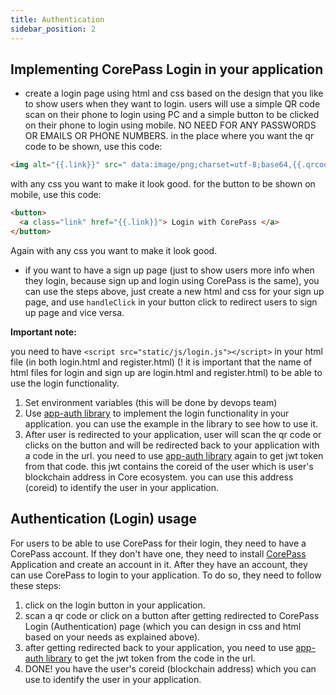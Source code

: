 ```yaml
---
title: Authentication
sidebar_position: 2
---
```


## Implementing CorePass Login in your application

- create a login page using html and css based on the design that you like to show users when they want to login. users will use a simple QR code scan on their phone to login using PC and a simple button to be clicked on their phone to login using mobile. NO NEED FOR ANY PASSWORDS OR EMAILS OR PHONE NUMBERS. in the place where you want the qr code to be shown, use this code:

```html
<img alt="{{.link}}" src=" data:image/png;charset=utf-8;base64,{{.qrcode}}" />
```

with any css you want to make it look good.
for the button to be shown on mobile, use this code:

```html
<button>
  <a class="link" href="{{.link}}"> Login with CorePass </a>
</button>
```

Again with any css you want to make it look good.

- if you want to have a sign up page (just to show users more info when they login, because sign up and login using CorePass is the same), you can use the steps above, just create a new html and css for your sign up page, and use `handleClick` in your button click to redirect users to sign up page and vice versa.

**Important note:**

you need to have `<script src="static/js/login.js"></script>` in your html file (in both login.html and register.html) (! it is important that the name of html files for login and sign up are login.html and register.html) to be able to use the login functionality.

1. Set environment variables (this will be done by devops team)
2. Use [app-auth library](https://github.com/CorePass/) to implement the login functionality in your application. you can use the example in the library to see how to use it.
3. After user is redirected to your application, user will scan the qr code or clicks on the button and will be redirected back to your application with a code in the url. you need to use [app-auth library](https://github.com/CorePass/) again to get jwt token from that code. this jwt contains the coreid of the user which is user's blockchain address in Core ecosystem. you can use this address (coreid) to identify the user in your application.

## Authentication (Login) usage

For users to be able to use CorePass for their login, they need to have a CorePass account. If they don't have one, they need to install [CorePass](https://corepass.net/) Application and create an account in it.
After they have an account, they can use CorePass to login to your application. To do so, they need to follow these steps:

1. click on the login button in your application.
2. scan a qr code or click on a button after getting redirected to CorePass Login (Authentication) page (which you can design in css and html based on your needs as explained above).
3. after getting redirected back to your application, you need to use [app-auth library](https://github.com/CorePass/) to get the jwt token from the code in the url.
4. DONE! you have the user's coreid (blockchain address) which you can use to identify the user in your application.

